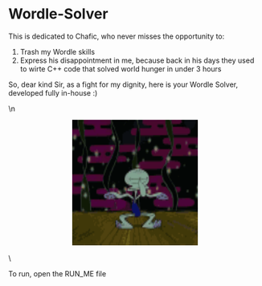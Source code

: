 # Wordle-Solver
This is dedicated to Chafic, who never misses the opportunity to:
<ol>
  <li>Trash my Wordle skills</li>
  <li>Express his disappointment in me, because back in his days they used to wirte C++ code that solved world hunger in under 3 hours</li>
</ol>
So, dear kind Sir, as a fight for my dignity, here is your Wordle Solver, developed fully in-house :)  


\n


<p align="center">
<img src="https://github.com/t0t0-01/Wordle-Solver/blob/main/data/squidward-dance.gif" width="250" height="250"/>
 </p>



\


To run, open the RUN_ME file
